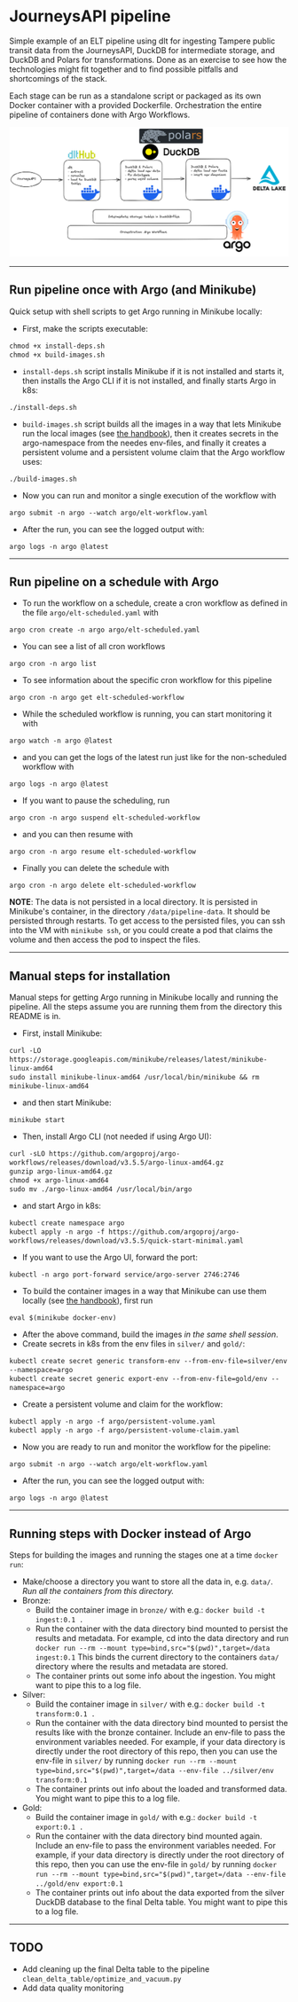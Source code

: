 # JourneysAPI pipeline
Simple example of an ELT pipeline using dlt for ingesting Tampere public transit data from the JourneysAPI, DuckDB for intermediate storage, and DuckDB and Polars for transformations. Done as an exercise to see how the technologies might fit together and to find possible pitfalls and shortcomings of the stack.

Each stage can be run as a standalone script or packaged as its own Docker container with a provided Dockerfile. Orchestration the entire pipeline of containers done with Argo Workflows.

![Diagram of the pipeline](./journeys-pipeline-diagram.png)

---

## Run pipeline once with Argo (and Minikube)

Quick setup with shell scripts to get Argo running in Minikube locally:
- First, make the scripts executable:
```
chmod +x install-deps.sh
chmod +x build-images.sh
```
- `install-deps.sh` script installs Minikube if it is not installed and starts it, then installs the Argo CLI if it is not installed, and finally starts Argo in k8s:
```
./install-deps.sh
```
- `build-images.sh` script builds all the images in a way that lets Minikube run the local images (see [the handbook](https://minikube.sigs.k8s.io/docs/handbook/pushing/#1-pushing-directly-to-the-in-cluster-docker-daemon-docker-env)), then it creates secrets in the argo-namespace from the needes env-files, and finally it creates a persistent volume and a persistent volume claim that the Argo workflow uses:
```
./build-images.sh
```
- Now you can run and monitor a single execution of the workflow with
```
argo submit -n argo --watch argo/elt-workflow.yaml
```
- After the run, you can see the logged output with:
```
argo logs -n argo @latest
```

---

## Run pipeline on a schedule with Argo

- To run the workflow on a schedule, create a cron workflow as defined in the file `argo/elt-scheduled.yaml` with
```
argo cron create -n argo argo/elt-scheduled.yaml
```
- You can see a list of all cron workflows
```
argo cron -n argo list
```
- To see information about the specific cron workflow for this pipeline
```
argo cron -n argo get elt-scheduled-workflow
```
- While the scheduled workflow is running, you can start monitoring it with
```
argo watch -n argo @latest
```
- and you can get the logs of the latest run just like for the non-scheduled workflow with
```
argo logs -n argo @latest
```
- If you want to pause the scheduling, run
```
argo cron -n argo suspend elt-scheduled-workflow
```
- and you can then resume with
```
argo cron -n argo resume elt-scheduled-workflow
```
- Finally you can delete the schedule with
```
argo cron -n argo delete elt-scheduled-workflow
```

**NOTE**: The data is not persisted in a local directory. It is persisted in Minikube's container, in the directory `/data/pipeline-data`. It should be persisted through restarts. To get access to the persisted files, you can ssh into the VM with `minikube ssh`, or you could create a pod that claims the volume and then access the pod to inspect the files.

---

## Manual steps for installation

Manual steps for getting Argo running in Minikube locally and running the pipeline. All the steps assume you are running them from the directory this README is in.
- First, install Minikube:
```
curl -LO https://storage.googleapis.com/minikube/releases/latest/minikube-linux-amd64
sudo install minikube-linux-amd64 /usr/local/bin/minikube && rm minikube-linux-amd64
```
- and then start Minikube:
```
minikube start
```
- Then, install Argo CLI (not needed if using Argo UI):
```
curl -sLO https://github.com/argoproj/argo-workflows/releases/download/v3.5.5/argo-linux-amd64.gz
gunzip argo-linux-amd64.gz
chmod +x argo-linux-amd64
sudo mv ./argo-linux-amd64 /usr/local/bin/argo
```
- and start Argo in k8s:
```
kubectl create namespace argo
kubectl apply -n argo -f https://github.com/argoproj/argo-workflows/releases/download/v3.5.5/quick-start-minimal.yaml
```
- If you want to use the Argo UI, forward the port:
```
kubectl -n argo port-forward service/argo-server 2746:2746
```
- To build the container images in a way that Minikube can use them locally (see [the handbook](https://minikube.sigs.k8s.io/docs/handbook/pushing/#1-pushing-directly-to-the-in-cluster-docker-daemon-docker-env)), first run
```
eval $(minikube docker-env)
```
- After the above command, build the images _in the same shell session_.
- Create secrets in k8s from the env files in `silver/` and `gold/`:
```
kubectl create secret generic transform-env --from-env-file=silver/env --namespace=argo
kubectl create secret generic export-env --from-env-file=gold/env --namespace=argo
```
- Create a persistent volume and claim for the workflow:
```
kubectl apply -n argo -f argo/persistent-volume.yaml
kubectl apply -n argo -f argo/persistent-volume-claim.yaml
```
- Now you are ready to run and monitor the workflow for the pipeline:
```
argo submit -n argo --watch argo/elt-workflow.yaml
```
- After the run, you can see the logged output with:
```
argo logs -n argo @latest
```

---

## Running steps with Docker instead of Argo

Steps for building the images and running the stages one at a time `docker run`:
- Make/choose a directory you want to store all the data in, e.g. `data/`. _Run all the containers from this directory._
- Bronze:
  - Build the container image in `bronze/` with e.g.: `docker build -t ingest:0.1 .`
  - Run the container with the data directory bind mounted to persist the results and metadata. For example, cd into the data directory and run `docker run --rm --mount type=bind,src="$(pwd)",target=/data ingest:0.1` This binds the current directory to the containers `data/` directory where the results and metadata are stored.
  - The container prints out some info about the ingestion. You might want to pipe this to a log file.
- Silver:
  - Build the container image in `silver/` with e.g.: `docker build -t transform:0.1 .`
  - Run the container with the data directory bind mounted to persist the results like with the bronze container. Include an env-file to pass the environment variables needed. For example, if your data directory is directly under the root directory of this repo, then you can use the env-file in `silver/` by running `docker run --rm --mount type=bind,src="$(pwd)",target=/data --env-file ../silver/env transform:0.1`
  - The container prints out info about the loaded and transformed data. You might want to pipe this to a log file.
- Gold:
  - Build the container image in `gold/` with e.g.: `docker build -t export:0.1 .`
  - Run the container with the data directory bind mounted again. Include an env-file to pass the environment variables needed. For example, if your data directory is directly under the root directory of this repo, then you can use the env-file in `gold/` by running `docker run --rm --mount type=bind,src="$(pwd)",target=/data --env-file ../gold/env export:0.1`
  - The container prints out info about the data exported from the silver DuckDB database to the final Delta table. You might want to pipe this to a log file.

---

## TODO

- Add cleaning up the final Delta table to the pipeline `clean_delta_table/optimize_and_vacuum.py`
- Add data quality monitoring
